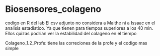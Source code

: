 # Biosensores_colageno
codigo en R del lab
El csv adjunto no considera a Maithe ni a Issaac en el analisis estadistico. Ya que tienen para tiempos superiores a los 40 min. Ellos quizas podrian ver la estabilidad del colageno en el tiempo

Colageno_1.2_Profe: tiene las correciones de la profe y el codigo mas simple
